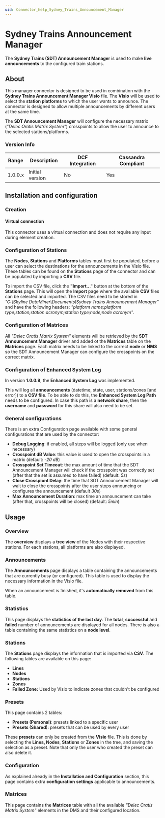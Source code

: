 ```yaml
---
uid: Connector_help_Sydney_Trains_Announcement_Manager
---
```


# Sydney Trains Announcement Manager

The **Sydney Trains (SDT) Announcement Manager** is used to make **live announcements** to the configured train stations.

## About

This manager connector is designed to be used in combination with the **Sydney Trains Announcement Manager Visio** file. The **Visio** will be used to select the **station platforms** to which the user wants to announce. The connector is designed to allow multiple announcements by different users at the same time.

The **SDT Announcement Manager** will configure the necessary matrix (*"Delec Oratis Matrix System"*) crosspoints to allow the user to announce to the selected stations/platforms.

### Version Info

| **Range** | **Description** | **DCF Integration** | **Cassandra Compliant** |
|------------------|-----------------|---------------------|-------------------------|
| 1.0.0.x          | Initial version | No                  | Yes                     |

## Installation and configuration

### Creation

#### Virtual connection

This connector uses a virtual connection and does not require any input during element creation.

### Configuration of Stations

The **Nodes**, **Stations** and **Platforms** tables must first be populated, before a user can select the destinations for the announcements in the Visio file. These tables can be found on the **Stations** page of the connector and can be populated by importing a **CSV** file.

To import the CSV file, click the **"Import..."** button at the bottom of the **Stations** page. This will open the **Import** page where the available **CSV** files can be selected and imported. The CSV files need to be stored in *"C:\Skyline DataMiner\Documents\Sydney Trains Announcement Manager"* and have the following headers: *"platform name;platform type;station;station acronym;station type;node;node acronym"*.

### Configuration of Matrices

All *"Delec Oratis Matrix System"* elements will be retrieved by the **SDT Announcement Manager** driver and added ot the **Matrices** table on the **Matrices** page. Each matrix needs to be linked to the correct **node** or **NMS** so the SDT Announcement Manager can configure the crosspoints on the correct matrix.

### Configuration of Enhanced System Log

In version **1.0.0.9**, the **Enhanced System Log** was implemented.

This will log all **announcements** (datetime, state, user, stations/zones \[and error\]) to a **CSV file**. To be able to do this, the **Enhanced System Log Path** needs to be configured. In case this path is a **network share**, then the **username** and **password** for this share will also need to be set.

### General configurations

There is an extra Configuration page available with some general configurations that are used by the connector:

- **Debug Logging**: if enabled, all steps will be logged (only use when necessary)
- **Crosspoint dB Value**: this value is used to open the crosspoints in a matrix (default: -*20 dB*)
- **Crosspoint Set Timeout**: the max amount of time that the SDT Announcement Manager will check if the crosspoint was correctly set (after that the set is assumed to have failed) (default: *5s*)
- **Close Crosspiont Delay**: the time that SDT Announcement Manager will wait to close the crosspoints after the user stops announcing or configures the announcement (default *30s*)
- **Max Announcement Duration**: max time an announcement can take (after that, crosspoints will be closed) (default: *5min*)

## Usage

### Overview

The **overview** displays a **tree view** of the Nodes with their respective stations. For each stations, all platforms are also displayed.

### Announcements

The **Announcements** page displays a table containing the announcements that are currently busy (or configured). This table is used to display the necessary information in the Visio file.

When an announcement is finished, it's **automatically removed** from this table.

### Statistics

This page displays the **statistics of the last day**. The **total**, **successful** and **failed** number of announcements are displayed for all nodes. There is also a table containing the same statistics on a **node level**.

### Stations

The **Stations** page displays the information that is imported via **CSV**. The following tables are available on this page:

- **Lines**
- **Nodes**
- **Stations**
- **Zones**
- **Failed Zone:** Used by Visio to indicate zones that couldn't be configured

### Presets

This page contains 2 tables:

- **Presets (Personal)**: presets linked to a specific user
- **Presets (Shared)**: presets that can be used by every user

These **presets** can only be created from the **Visio** file. This is done by selecting the **Lines, Nodes**, **Stations** or **Zones** in the tree, and saving the selection as a preset. Note that only the user who created the preset can also delete it.

### Configuration

As explained already in the **Installation and Configuration** section, this page contains extra **configuration** **settings** applicable to announcements.

### Matrices

This page contains the **Matrices** table with all the available *"Delec Oratis Matrix System"* elements in the DMS and their configured location.
